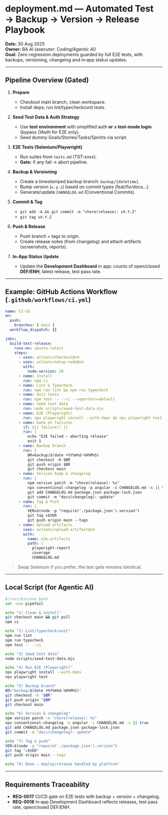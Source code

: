 # deployment.md — Automated Test → Backup → Version → Release Playbook

**Date:** 30 Aug 2025  
**Owner:** BA AI (executor: Coding/Agentic AI)  
**Goal:** Zero-regression deployments guarded by full E2E tests, with backups, versioning, changelog and in‑app status updates.

---

## Pipeline Overview (Gated)
1. **Prepare**
   - Checkout main branch, clean workspace.
   - Install deps; run lint/typecheck/unit tests.

2. **Seed Test Data & Auth Strategy**
   - Use **test environment** with simplified auth **or** a **test-mode login** (bypass OAuth for E2E only).
   - Seed dummy Goals/Stories/Tasks/Sprints via script.

3. **E2E Tests (Selenium/Playwright)**
   - Run suites from `tests.md` (TST-xxxx).
   - **Gate:** if any fail → abort pipeline.

4. **Backup & Versioning**
   - Create a timestamped backup branch: `backup/{datetime}`.
   - Bump version (`x.y.z`) based on commit types (feat/fix/docs…).
   - Generate/update `CHANGELOG.md` (Conventional Commits).

5. **Commit & Tag**
   - `git add -A && git commit -m "chore(release): vX.Y.Z"`
   - `git tag vX.Y.Z`

6. **Push & Release**
   - Push branch + tags to origin.
   - Create release notes (from changelog) and attach artifacts (screenshots, reports).

7. **In‑App Status Update**
   - Update the **Development Dashboard** in app: counts of open/closed **DEF/ENH**, latest release, test pass rate.

---

## Example: GitHub Actions Workflow (`.github/workflows/ci.yml`)

```yaml
name: CI-CD
on:
  push:
    branches: [ main ]
  workflow_dispatch: {}

jobs:
  build-test-release:
    runs-on: ubuntu-latest
    steps:
      - uses: actions/checkout@v4
      - uses: actions/setup-node@v4
        with:
          node-version: 20
      - name: Install
        run: npm ci
      - name: Lint & Typecheck
        run: npm run lint && npm run typecheck
      - name: Unit tests
        run: npm test -- --ci --reporters=default
      - name: Seed test data
        run: node scripts/seed-test-data.mjs
      - name: E2E (Playwright)
        run: npx playwright install --with-deps && npx playwright test
      - name: Gate on failures
        if: ${{ failure() }}
        run: |
          echo "E2E failed — aborting release"
          exit 1
      - name: Backup branch
        run: |
          BR=backup/$(date +%Y%m%d-%H%M%S)
          git checkout -b $BR
          git push origin $BR
          git checkout main
      - name: Version bump & changelog
        run: |
          npm version patch -m "chore(release): %s"
          npx conventional-changelog -p angular -i CHANGELOG.md -s || true
          git add CHANGELOG.md package.json package-lock.json
          git commit -m "docs(changelog): update"
      - name: Tag & Push
        run: |
          VER=$(node -p "require('./package.json').version")
          git tag v$VER
          git push origin main --tags
      - name: Upload artifacts
        uses: actions/upload-artifact@v4
        with:
          name: e2e-artifacts
          path: |
            playwright-report
            coverage
            CHANGELOG.md
```

> Swap Selenium if you prefer; the test gate remains identical.

---

## Local Script (for Agentic AI)

```bash
#!/usr/bin/env bash
set -euo pipefail

echo "1) Clean & install"
git checkout main && git pull
npm ci

echo "2) Lint/typecheck/unit"
npm run lint
npm run typecheck
npm test -- --ci

echo "3) Seed test data"
node scripts/seed-test-data.mjs

echo "4) Run E2E (Playwright)"
npx playwright install --with-deps
npx playwright test

echo "5) Backup branch"
BR="backup/$(date +%Y%m%d-%H%M%S)"
git checkout -b "$BR"
git push origin "$BR"
git checkout main

echo "6) Version & changelog"
npm version patch -m "chore(release): %s"
npx conventional-changelog -p angular -i CHANGELOG.md -s || true
git add CHANGELOG.md package.json package-lock.json
git commit -m "docs(changelog): update"

echo "7) Tag & push"
VER=$(node -p "require('./package.json').version")
git tag "v$VER"
git push origin main --tags

echo "8) Done — deploy/release handled by platform"
```

---

## Requirements Traceability
- **REQ-0017** CI/CD gate on E2E tests with backup + version + changelog.
- **REQ-0018** In‑app Development Dashboard reflects releases, test pass rate, open/closed DEF/ENH.
